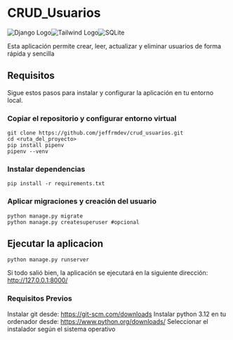 # CRUD_Usuarios
![Django Logo](https://img.shields.io/badge/Django-092E20?style=for-the-badge&logo=django&logoColor=white)![Tailwind Logo](https://img.shields.io/badge/Tailwind_CSS-38B2AC?style=for-the-badge&logo=tailwind-css&logoColor=white)![SQLite](https://img.shields.io/badge/SQLite-07405E?style=for-the-badge&logo=sqlite&logoColor=white)

Esta aplicación permite crear, leer, actualizar y eliminar usuarios de forma rápida y sencilla

## Requisitos

Sigue estos pasos para instalar y configurar la aplicación en tu entorno local.

### Copiar el repositorio y configurar entorno virtual
```
git clone https://github.com/jeffrmdev/crud_usuarios.git
cd <ruta_del_proyecto>
pip install pipenv
pipenv --venv
```

### Instalar dependencias

```
pip install -r requirements.txt
```
### Aplicar migraciones y creación del usuario

```
python manage.py migrate
python manage.py createsuperuser #opcional
```

## Ejecutar la aplicacion
```
python manage.py runserver
``` 

Si todo salió bien, la aplicación se ejecutará en la siguiente dirección:
http://127.0.0.1:8000/



### Requisitos Previos

Instalar git desde: https://git-scm.com/downloads
Instalar python 3.12 en tu ordenador desde:
https://www.python.org/downloads/
Seleccionar el instalador según el sistema operativo

